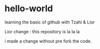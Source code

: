# hello-world
learning the basic of github with Tzahi &amp; Lior



Lior change :
this repository is la la la

i made a change without pre fork the code.
